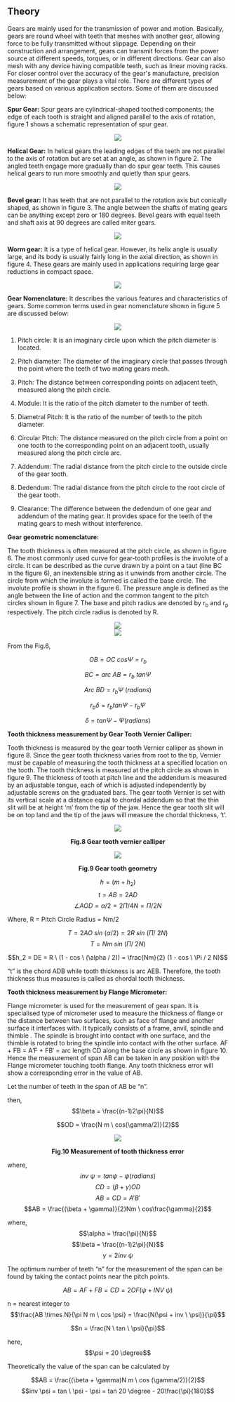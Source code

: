 ## Theory

Gears are mainly used for the transmission of power and motion. Basically, gears are round wheel with teeth that meshes with another gear, allowing force to be fully transmitted without slippage. Depending on their construction and arrangement, gears can transmit forces from the power source at different speeds, torques, or in different directions. Gear can also mesh with any device having compatible teeth, such as linear moving racks. For closer control over the accuracy of the gear's manufacture, precision measurement of the gear plays a vital role. There are different types of gears based on various application sectors. Some of them are discussed below:

**Spur Gear:** Spur gears are cylindrical-shaped toothed components; the edge of each tooth is straight and aligned parallel to the axis of rotation, figure 1 shows a schematic representation of spur gear. 

<div align="center">
<img src="images/spurgear.png" class="img-fluid">
</div>

**Helical Gear:** In helical gears the leading edges of the teeth are not parallel to the axis of rotation but are set at an angle, as shown in figure 2. The angled teeth engage more gradually than do spur gear teeth. This causes helical gears to run more smoothly and quietly than spur gears.

<div align="center">
<img src="images/helicalgear.png" class="img-fluid">
</div>

**Bevel gear:** It has teeth that are not parallel to the rotation axis but conically shaped, as shown in figure 3. The angle between the shafts of mating gears can be anything except zero or 180 degrees. Bevel gears with equal teeth and shaft axis at 90 degrees are called miter gears.

<div align="center">
<img src="images/bevelgear.png" class="img-fluid">
</div>

**Worm gear:** It is a type of helical gear. However, its helix angle is usually large, and its body is usually fairly long in the axial direction, as shown in figure 4. These gears are mainly used in applications requiring large gear reductions in compact space. 
				
<div align="center">
<img src="images/wormgear.png" class="img-fluid">
</div>

**Gear Nomenclature:** It describes the various features and characteristics of gears. Some common terms used in gear nomenclature shown in figure 5 are discussed below:

<div align="center">
<img src="images/gearnomen.png" class="img-fluid">
</div>

1.	Pitch circle: It is an imaginary circle upon which the pitch diameter is located.

2.	Pitch diameter: The diameter of the imaginary circle that passes through the point where the teeth of two mating gears mesh. 

3.	 Pitch: The distance between corresponding points on adjacent teeth, measured along the pitch circle.

4.	Module: It is the ratio of the pitch diameter to the number of teeth.

5.	Diametral Pitch: It is the ratio of the number of teeth to the pitch diameter.

6.	Circular Pitch: The distance measured on the pitch circle from a point on one tooth to the corresponding point on an adjacent tooth, usually measured along the pitch circle arc.

7.	Addendum: The radial distance from the pitch circle to the outside circle of the gear tooth.

8.	Dedendum: The radial distance from the pitch circle to the root circle of the gear tooth.

9.	Clearance: The difference between the dedendum of one gear and addendum of the mating gear. It provides space for the teeth of the mating gears to mesh without interference.


**Gear geometric nomenclature:**

The tooth thickness is often measured at the pitch circle, as shown in figure 6. The most commonly used curve for gear-tooth profiles is the involute of a circle. It can be described as the curve drawn by a point on a taut (line BC in the figure 6), an inextensible string as it unwinds from another circle. The circle from which the involute is formed is called the base circle. The involute profile is shown in the figure 6. The pressure angle is defined as the angle between the line of action and the common tangent to the pitch circles shown in figure 7. The base and pitch radius are denoted by r<sub>b</sub> and r<sub>p</sub> respectively. The pitch circle radius is denoted by R. 
						
<div align="center">
<img src="images/involute.png" class="img-fluid">
</div>

<div align="center">
<img src="images/pinion.png" class="img-fluid">
</div>

From the Fig.6,

$$OB = OC \ cos \Psi = r_b$$

$$BC = arc \ AB = r_b \ tan \Psi$$

$$Arc \ BD = r_b \Psi \ (radians)$$

$$r_b \delta = r_b tan \Psi - r_b \Psi$$

$$\delta = tan \Psi - \Psi (radians)$$


**Tooth thickness measurement by Gear Tooth Vernier Calliper:**

Tooth thickness is measured by the gear tooth Vernier calliper as shown in figure 8. Since the gear tooth thickness varies from root to the tip, Vernier must be capable of measuring the tooth thickness at a specified location on the tooth. The tooth thickness is measured at the pitch circle as shown in figure 9. The thickness of tooth at pitch line and the addendum is measured by an adjustable tongue, each of which is adjusted independently by adjustable screws on the graduated bars. The gear tooth Vernier is set with its vertical scale at a distance equal to chordal addendum so that the thin slit will be at height ‘m’ from the tip of the jaw. Hence the gear tooth slit will be on top land and the tip of the jaws will measure the chordal thickness, ‘t’.

<div align="center">
<img src="images/fig8.png" class="img-fluid">

<b>Fig.8 Gear tooth vernier calliper </b>
</div>

<div align="center">
<img src="images/geartooth.png" class="img-fluid">

<b>Fig.9 Gear tooth geometry</b>
</div>

$$h = (m + h_2)$$
$$t = AB = 2AD$$
$$\angle AOD = \alpha / 2 = 2 \Pi / 4 N = \Pi / 2N$$

Where, R = Pitch Circle Radius = Nm/2

$$T = 2 AO \ sin \ (\alpha / 2) = 2 R \ sin \ (\Pi / \ 2 N)$$
$$T = Nm \ sin \ (\Pi / \ 2 N)$$

$$h_2 = DE = R \ (1 - cos \ (\alpha / 2)) = \frac{Nm}{2} (1 - cos \ \Pi / 2 N)$$

“t” is the chord ADB while tooth thickness is arc AEB. Therefore, the tooth thickness thus measures is called as chordal tooth thickness.

**Tooth thickness measurement by Flange Micrometer:**

Flange micrometer is used for the measurement of gear span. It is specialised type of micrometer used to measure the thickness of flange or the distance between two surfaces, such as face of flange and another surface it interfaces with. It typically consists of a frame, anvil, spindle and thimble . The spindle is brought into contact with one surface, and the thimble is rotated to bring the spindle into contact with the other surface. AF + FB = A′F + FB′ = arc length CD along the base circle as shown in figure 10.
Hence the measurement of span AB can be taken in any position with the Flange micrometer touching tooth flange. Any tooth thickness error will show a corresponding error in the value of AB.


Let the number of teeth in the span of AB be “n”.

then,
$$\beta = \frac{(n-1)2\pi}{N}$$

$$OD = \frac{N m \ cos(\gamma/2)}{2}$$

<div align="center">
<img src="images/gearspan.png" class="img-fluid">

<b>Fig.10 Measurement of tooth thickness error</b>
</div>

where,
$$inv \ \psi = tan \psi -\psi(radians)$$
$$CD = (\beta + \gamma)OD$$
$$AB =CD = A'B'$$
$$AB = \frac{(\beta + \gamma)}{2}Nm \ cos\frac{\gamma}{2}$$

where,
$$\alpha = \frac{\pi}{N}$$
$$\beta = \frac{(n-1)2\pi}{N}$$
$$\gamma = 2 inv \ \psi$$

The optimum number of teeth “n” for the measurement of the span can be found by taking the contact points near the pitch points.

$$AB = AF + FB = CD = 2OF(\psi + INV \ \psi )$$

n = nearest integer to $$\frac{AB \times N}{\pi N m \ cos \psi} = \frac{N(\psi + inv \ \psi)}{\pi}$$

$$n = \frac{N \ tan \ \psi}{\pi}$$

here, 
$$\psi = 20 \degree$$

Theoretically the value of the span can be calculated by 

$$AB = \frac{(\beta + \gamma)N m \ cos (\gamma/2)}{2}$$
$$inv \psi = tan \ \psi - \psi = tan 20 \degree - 20\frac{\pi}{180}$$


<script id="MathJax-script" async src="https://cdn.jsdelivr.net/npm/mathjax@3/es5/tex-mml-chtml.js"></script>								